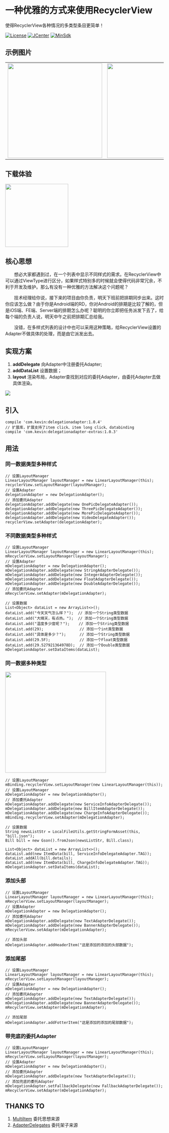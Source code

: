 # 一种优雅的方式来使用RecyclerView

使得RecyclerView各种情况的多类型条目更简单！

[![License](https://img.shields.io/badge/License%20-Apache%202-337ab7.svg?style=flat-square)](https://www.apache.org/licenses/LICENSE-2.0)
[![JCenter](https://img.shields.io/badge/%20JCenter%20-1.0.2-5bc0de.svg?style=flat-square)](https://bintray.com/xuehuayous/maven/DelegationAdapter/_latestVersion)
[![MinSdk](https://img.shields.io/badge/%20MinSdk%20-%2014%2B%20-f0ad4e.svg?style=flat-square)](https://android-arsenal.com/api?level=14)

## 示例图片

<table>
  <tr>
    <td>
    	<img src="https://raw.githubusercontent.com/xuehuayous/DelegationAdapter/master/sample/pic/01.jpg" width="300" />
    </td>
    <td>
    	<img src="https://raw.githubusercontent.com/xuehuayous/DelegationAdapter/master/sample/pic/02.jpg" width="300" />
	</td>
	<td>
        <img src="https://raw.githubusercontent.com/xuehuayous/DelegationAdapter/master/sample/pic/03.jpg" width="300" />
    </td>
  </tr>
</table>

## 下载体验

<img src="https://raw.githubusercontent.com/xuehuayous/DelegationAdapter/master/sample/pic/qrcode.png" width="200" />

## 核心思想

　　想必大家都遇到过，在一个列表中显示不同样式的需求。在RecyclerView中可以通过ViewType进行区分，如果样式特别多的时候就会使得代码非常冗余，不利于开发及维护。那么有没有一种优雅的方法解决这个问题呢？

　　技术经理给你说，接下来的项目由你负责，明天下班前把排期同步出来。这时你应该怎么做？由于你是Android端的RD，你对Android的排期是比较了解的，但是iOS端、FE端、Server端的排期怎么办呢？聪明的你立即把任务派发下去了，给每个端的负责人说，明天中午之前把排期汇总给我。

　　没错，在多样式列表的设计中也可以采用这种策略，给RecyclerView设置的Adapter不做具体的处理，而是由它派发出去。

## 实现方案

1. **addDelegate** 向Adapter中注册委托Adapter;
2. **addDataList** 设置数据；
3. **layout** 渲染布局，Adapter查找到对应的委托Adapter，由委托Adapter去做具体渲染。

![](https://raw.githubusercontent.com/xuehuayous/DelegationAdapter/master/show.gif)

## 引入

```
compile 'com.kevin:delegationadapter:1.0.4'
// 扩展库，扩展支持了item click、item long click、databinding
compile 'com.kevin:delegationadapter-extras:1.0.3'
```

## 用法

### 同一数据类型多种样式


```
// 设置LayoutManager
LinearLayoutManager layoutManager = new LinearLayoutManager(this);
recyclerView.setLayoutManager(layoutManager);
// 设置Adapter
delegationAdapter = new DelegationAdapter();
// 添加委托Adapter
delegationAdapter.addDelegate(new OnePicDelegateAdapter());
delegationAdapter.addDelegate(new ThreePicDelegateAdapter());
delegationAdapter.addDelegate(new MorePicDelegateAdapter());
delegationAdapter.addDelegate(new VideoDelegateAdapter());
recyclerView.setAdapter(delegationAdapter);
```

### 不同数据类型多种样式

```
// 设置LayoutManager
LinearLayoutManager layoutManager = new LinearLayoutManager(this);
mRecyclerView.setLayoutManager(layoutManager);
// 设置Adapter
mDelegationAdapter = new DelegationAdapter();
mDelegationAdapter.addDelegate(new StringAdapterDelegate());
mDelegationAdapter.addDelegate(new IntegerAdapterDelegate());
mDelegationAdapter.addDelegate(new FloatAdapterDelegate());
mDelegationAdapter.addDelegate(new DoubleAdapterDelegate());
// 添加委托Adapter
mRecyclerView.setAdapter(mDelegationAdapter);

// 设置数据
List<Object> dataList = new ArrayList<>();
dataList.add("今天天气怎么样？");  // 添加一个String类型数据
dataList.add("大晴天，有点热。");  // 添加一个String类型数据
dataList.add("温度多少度呢？");    // 添加一个String类型数据
dataList.add(29);                // 添加一个int类型数据
dataList.add("具体是多少？");      // 添加一个String类型数据
dataList.add(29.5F);             // 添加一个Float类型数据
dataList.add(29.527921364978D);  // 添加一个Double类型数据
mDelegationAdapter.setDataItems(dataList);
```

### 同一数据多种类型

<img src="https://raw.githubusercontent.com/xuehuayous/DelegationAdapter/master/sample/pic/02.png" width="320" />

```
// 设置LayoutManager
mBinding.recyclerView.setLayoutManager(new LinearLayoutManager(this));
// 设置LayoutManager
mDelegationAdapter = new DelegationAdapter();
// 添加委托Adapter
mDelegationAdapter.addDelegate(new ServiceInfoAdapterDelegate());
mDelegationAdapter.addDelegate(new BillItemAdapterDelegate());
mDelegationAdapter.addDelegate(new ChargeInfoAdapterDelegate());
mBinding.recyclerView.setAdapter(mDelegationAdapter);

// 设置数据
String newsListStr = LocalFileUtils.getStringFormAsset(this, "bill.json");
Bill bill = new Gson().fromJson(newsListStr, Bill.class);

List<Object> dataList = new ArrayList<>();
dataList.add(new ItemData(bill, ServiceInfoDelegateAdapter.TAG));
dataList.addAll(bill.details);
dataList.add(new ItemData(bill, ChargeInfoDelegateAdapter.TAG));
mDelegationAdapter.setDataItems(dataList);
```

### 添加头部

```
// 设置LayoutManager
LinearLayoutManager layoutManager = new LinearLayoutManager(this);
mRecyclerView.setLayoutManager(layoutManager);
// 设置Adapter
mDelegationAdapter = new DelegationAdapter();
// 添加委托Adapter
mDelegationAdapter.addDelegate(new TextAdapterDelegate());
mDelegationAdapter.addDelegate(new BannerAdapterDelegate());
mRecyclerView.setAdapter(mDelegationAdapter);

// 添加头部
mDelegationAdapter.addHeaderItem("这是添加的添加的头部数据");
```

### 添加尾部

```
// 设置LayoutManager
LinearLayoutManager layoutManager = new LinearLayoutManager(this);
mRecyclerView.setLayoutManager(layoutManager);
// 设置Adapter
mDelegationAdapter = new DelegationAdapter();
// 添加委托Adapter
mDelegationAdapter.addDelegate(new TextAdapterDelegate());
mDelegationAdapter.addDelegate(new BannerAdapterDelegate());
mRecyclerView.setAdapter(mDelegationAdapter);

// 添加尾部
mDelegationAdapter.addFotterItem("这是添加的添加的尾部数据");
```

### 带兜底的委托Adapter

```
// 设置LayoutManager
LinearLayoutManager layoutManager = new LinearLayoutManager(this);
mRecyclerView.setLayoutManager(layoutManager);
// 设置Adapter
mDelegationAdapter = new DelegationAdapter();
// 添加委托Adapter
mDelegationAdapter.addDelegate(new TextAdapterDelegate());
// 添加兜底的委托Adapter
mDelegationAdapter.setFallbackDelegate(new FallbackAdapterDelegate());
mRecyclerView.setAdapter(mDelegationAdapter);
```

## THANKS TO

1. [MultiItem](https://github.com/free46000/MultiItem) 委托思想来源
2. [AdapterDelegates](https://github.com/sockeqwe/AdapterDelegates) 委托架子来源